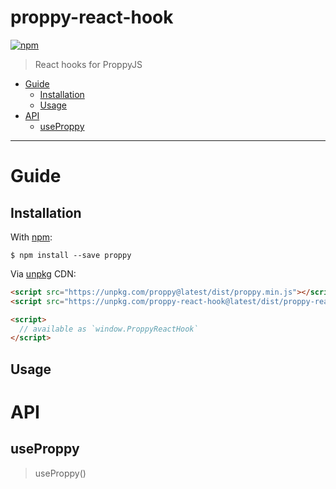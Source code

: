 # proppy-react-hook

[![npm](https://img.shields.io/npm/v/proppy-react-hook.svg)](https://www.npmjs.com/package/proppy-react-hook)

> React hooks for ProppyJS

<!-- MarkdownTOC autolink=true bracket=round -->

- [Guide](#guide)
  - [Installation](#installation)
  - [Usage](#usage)
- [API](#api)
  - [useProppy](#useproppy)

<!-- /MarkdownTOC -->

---

# Guide

## Installation

With [npm](https://www.npmjs.com/):

```
$ npm install --save proppy
```

Via [unpkg](https://unpkg.com) CDN:

```html
<script src="https://unpkg.com/proppy@latest/dist/proppy.min.js"></script>
<script src="https://unpkg.com/proppy-react-hook@latest/dist/proppy-react-hook.min.js"></script>

<script>
  // available as `window.ProppyReactHook`
</script>
```

## Usage

# API

## useProppy

> useProppy()

